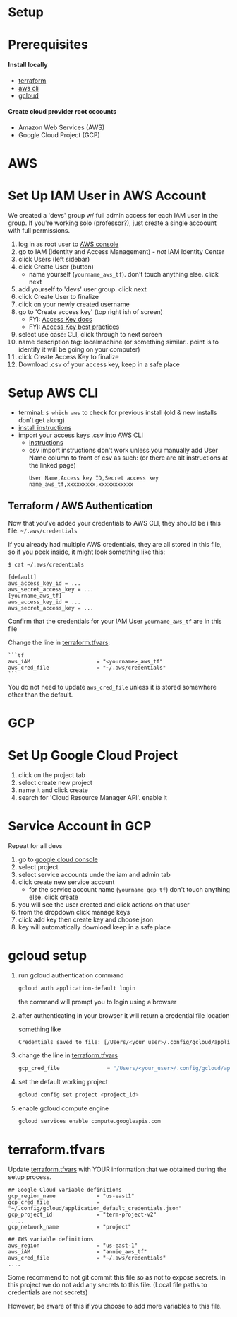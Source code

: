 # Setup

Prerequisites
===============

#### Install locally
* [terraform](https://developer.hashicorp.com/terraform/tutorials/aws-get-started/install-cli)
* [aws cli](https://docs.aws.amazon.com/cli/latest/userguide/getting-started-install.html)
* [gcloud](https://cloud.google.com/sdk/docs/install)  

#### Create cloud provider root cccounts
* Amazon Web Services (AWS)
* Google Cloud Project (GCP)



AWS
===

Set Up IAM User in AWS Account 
========================================
We created a 'devs' group w/ full admin access for each IAM user in the group. 
If you're working solo (professor?), just create a single accoount with full permissions.

1. log in as root user to [AWS console](https://aws.amazon.com/console/)
2. go to IAM (Identity and Access Management)   - *not* IAM Identity Center
3. click Users  (left sidebar)
4. click Create User  (button)
    * name yourself (`yourname_aws_tf`). don't touch anything else. click next
5. add yourself to 'devs' user group. click next
6. click Create User to finalize
7. click on your newly created username
8. go to 'Create access key'  (top right ish of screen)
    * FYI: [Access Key docs](https://docs.aws.amazon.com/IAM/latest/UserGuide/id_credentials_access-keys.html)
    * FYI: [Access Key best practices](https://docs.aws.amazon.com/IAM/latest/UserGuide/id_credentials_access-keys.html#securing_access-keys)
9. select use case: CLI, click through to next screen
10. name description tag: localmachine  (or something similar.. point is to identify it will be going on your computer)
11. click Create Access Key to finalize
12. Download .csv of your access key, keep in a safe place



Setup AWS CLI
=============
* terminal:   `$ which aws`   to check for previous install (old & new installs don't get along)
* [install instructions](https://docs.aws.amazon.com/cli/latest/userguide/getting-started-install.html)
* import your access keys .csv into AWS CLI
    * [instructions](https://docs.aws.amazon.com/cli/latest/userguide/cli-authentication-user.html#cli-authentication-user-configure-csv)
     * csv import instructions don't work unless you manually add User Name column to front of csv as such: (or there are alt instructions at the linked page)
        ```
        User Name,Access key ID,Secret access key
        name_aws_tf,xxxxxxxxx,xxxxxxxxxxx
        ```

## Terraform / AWS Authentication
Now that you've added your credentials to AWS CLI, they should be i this file: 
 `~/.aws/credentials`

If you already had multiple AWS credentials, they are all stored in this file, so if you peek inside, it might look something like this:
```
$ cat ~/.aws/credentials

[default]
aws_access_key_id = ...
aws_secret_access_key = ...
[yourname_aws_tf]
aws_access_key_id = ...
aws_secret_access_key = ...
```
Confirm that the credentials for your IAM User `yourname_aws_tf` are in this file


Change the line in [terraform.tfvars](../terraform/terraform.tfvars#L10):

    ```tf
    aws_iAM                     = "<yourname>_aws_tf"
    aws_cred_file               = "~/.aws/credentials"
    ```

You do not need to update `aws_cred_file` unless it is stored somewhere other than the default.


GCP
===

Set Up Google Cloud Project
===========================
1. click on the project tab 
2. select create new project
3. name it and click create
4. search for 'Cloud Resource Manager API'. enable it

Service Account in GCP
======================
Repeat for all devs
1. go to [google cloud console](https://console.cloud.google.com/)
2. select project
3. select service accounts unde the iam and admin tab
3. click create new service account 
    * for the service account name (`yourname_gcp_tf`) don't touch anything else. click create
4. you will see the user created and click actions on that user
5. from the dropdown click manage keys
6. click add key then create key and choose json
7. key will automatically download keep in a safe place



gcloud setup
===========
1. run gcloud authentication command
    ```sh   
    gcloud auth application-default login  
    ```
    the command will prompt you to login using a browser
2. after authenticating in your browser it will return a credential file location
    
    something like
    ```sh
    Credentials saved to file: [/Users/<your user>/.config/gcloud/application_default_credentials.json]
    ```
3. change the line in [terraform.tfvars](../terraform/terraform.tfvars#L8)
    ```tf
    gcp_cred_file               = "/Users/<your_user>/.config/gcloud/application_default_credentials.json"
    ```
4. set the default working project
    ```sh
    gcloud config set project <project_id>
    ```
5. enable gcloud compute engine
    ```sh
    gcloud services enable compute.googleapis.com
    ```

terraform.tfvars
===========
Update [terraform.tfvars](../terraform/terraform.tfvars) with YOUR information that we obtained during the setup process.

```
## Google Cloud variable definitions
gcp_region_name             = "us-east1"
gcp_cred_file               = "~/.config/gcloud/application_default_credentials.json"
gcp_project_id              = "term-project-v2"
 ....
gcp_network_name            = "project"

## AWS variable definitions 
aws_region                  = "us-east-1"
aws_iAM                     = "annie_aws_tf"
aws_cred_file               = "~/.aws/credentials"
....

```

Some recommend to not git commit this file so as not to expose secrets. In this project we do not add any secrets to this file. (Local file paths to credentials are not secrets) 

However, be aware of this if you choose to add more variables to this file.
